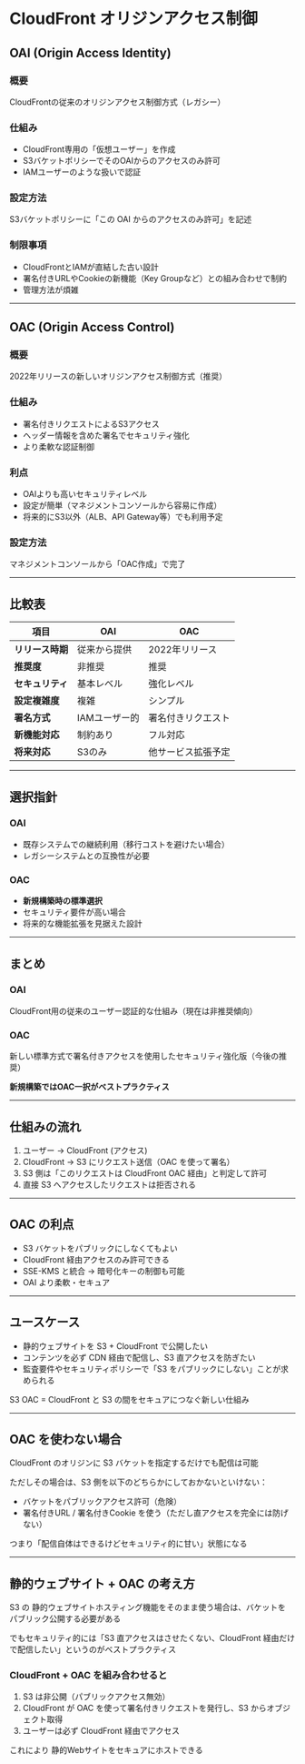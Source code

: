 # CloudFront オリジンアクセス制御

## OAI (Origin Access Identity)

### 概要
CloudFrontの従来のオリジンアクセス制御方式（レガシー）

### 仕組み
- CloudFront専用の「仮想ユーザー」を作成
- S3バケットポリシーでそのOAIからのアクセスのみ許可
- IAMユーザーのような扱いで認証

### 設定方法
S3バケットポリシーに「この OAI からのアクセスのみ許可」を記述

### 制限事項
- CloudFrontとIAMが直結した古い設計
- 署名付きURLやCookieの新機能（Key Groupなど）との組み合わせで制約
- 管理方法が煩雑

---

## OAC (Origin Access Control)

### 概要
2022年リリースの新しいオリジンアクセス制御方式（推奨）

### 仕組み
- 署名付きリクエストによるS3アクセス
- ヘッダー情報を含めた署名でセキュリティ強化
- より柔軟な認証制御

### 利点
- OAIよりも高いセキュリティレベル
- 設定が簡単（マネジメントコンソールから容易に作成）
- 将来的にS3以外（ALB、API Gateway等）でも利用予定

### 設定方法
マネジメントコンソールから「OAC作成」で完了

---

## 比較表

| 項目 | OAI | OAC |
|------|-----|-----|
| **リリース時期** | 従来から提供 | 2022年リリース |
| **推奨度** | 非推奨 | 推奨 |
| **セキュリティ** | 基本レベル | 強化レベル |
| **設定複雑度** | 複雑 | シンプル |
| **署名方式** | IAMユーザー的 | 署名付きリクエスト |
| **新機能対応** | 制約あり | フル対応 |
| **将来対応** | S3のみ | 他サービス拡張予定 |

---

## 選択指針

### OAI
- 既存システムでの継続利用（移行コストを避けたい場合）
- レガシーシステムとの互換性が必要

### OAC
- **新規構築時の標準選択**
- セキュリティ要件が高い場合
- 将来的な機能拡張を見据えた設計

---

## まとめ

### OAI
CloudFront用の従来のユーザー認証的な仕組み（現在は非推奨傾向）

### OAC
新しい標準方式で署名付きアクセスを使用したセキュリティ強化版（今後の推奨）

**新規構築ではOAC一択がベストプラクティス**

---

## 仕組みの流れ

1. ユーザー → CloudFront (アクセス)
2. CloudFront → S3 にリクエスト送信（OAC を使って署名）
3. S3 側は「このリクエストは CloudFront OAC 経由」と判定して許可
4. 直接 S3 へアクセスしたリクエストは拒否される

---

## OAC の利点

- S3 バケットをパブリックにしなくてもよい
- CloudFront 経由アクセスのみ許可できる
- SSE-KMS と統合 → 暗号化キーの制御も可能
- OAI より柔軟・セキュア

---

## ユースケース

- 静的ウェブサイトを S3 + CloudFront で公開したい
- コンテンツを必ず CDN 経由で配信し、S3 直アクセスを防ぎたい
- 監査要件やセキュリティポリシーで「S3 をパブリックにしない」ことが求められる

S3 OAC = CloudFront と S3 の間をセキュアにつなぐ新しい仕組み

---

## OAC を使わない場合

CloudFront のオリジンに S3 バケットを指定するだけでも配信は可能

ただしその場合は、S3 側を以下のどちらかにしておかないといけない：

- バケットをパブリックアクセス許可（危険）
- 署名付きURL / 署名付きCookie を使う（ただし直アクセスを完全には防げない）

つまり「配信自体はできるけどセキュリティ的に甘い」状態になる

---

## 静的ウェブサイト + OAC の考え方

S3 の 静的ウェブサイトホスティング機能をそのまま使う場合は、バケットを パブリック公開する必要がある

でもセキュリティ的には「S3 直アクセスはさせたくない、CloudFront 経由だけで配信したい」というのがベストプラクティス

### CloudFront + OAC を組み合わせると

1. S3 は非公開（パブリックアクセス無効）
2. CloudFront が OAC を使って署名付きリクエストを発行し、S3 からオブジェクト取得
3. ユーザーは必ず CloudFront 経由でアクセス

これにより 静的Webサイトをセキュアにホストできる